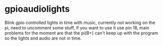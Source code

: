 # gpioaudiolights
Blink gpio controlled lights in time with music, currently not working on the pi, need to uncomment some stuff, if you want to use it use pin 18, main problems for the moment are that the pi(B+) can't keep up with the program so the lights and audio are not in time. 
